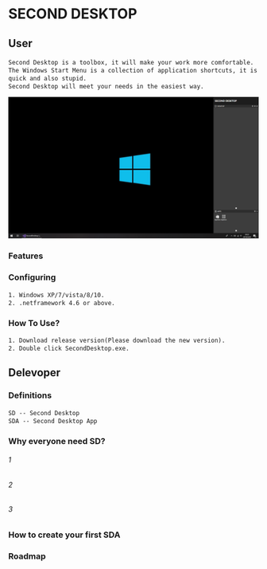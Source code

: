 # SECOND DESKTOP

## User  
    Second Desktop is a toolbox, it will make your work more comfortable.  
    The Windows Start Menu is a collection of application shortcuts, it is quick and also stupid.  
    Second Desktop will meet your needs in the easiest way.  
![SecondDesktop](https://raw.githubusercontent.com/Mingxuel/SecondDesktop/master/BlogResource/SecondDesktop.png)  
  
### Features  
  
  
### Configuring  
    1. Windows XP/7/vista/8/10.  
    2. .netframework 4.6 or above.  
  
### How To Use?  
    1. Download release version(Please download the new version).  
    2. Double click SecondDesktop.exe.  
  
## Delevoper

### Definitions
    SD -- Second Desktop  
    SDA -- Second Desktop App  

### Why everyone need SD?
###### 1
###### 2
###### 3

### How to create your first SDA

### Roadmap

